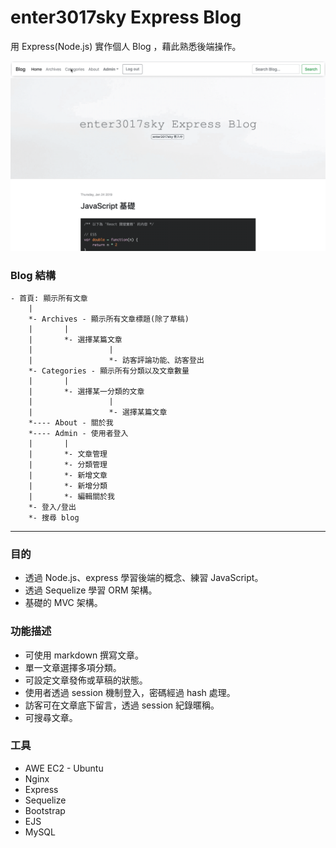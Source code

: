 # enter3017sky Express Blog

用 Express(Node.js) 實作個人 Blog ，藉此熟悉後端操作。

![image](https://raw.githubusercontent.com/enter3017sky/mentor-program-2nd-blog/master/picture/nodeblog.gif)

### Blog 結構

```
- 首頁: 顯示所有文章
    |
    *- Archives - 顯示所有文章標題(除了草稿)
    |       |
    |       *- 選擇某篇文章
    |                 |
    |                 *- 訪客評論功能、訪客登出
    *- Categories - 顯示所有分類以及文章數量
    |       |
    |       *- 選擇某一分類的文章
    |                 |
    |                 *- 選擇某篇文章
    *---- About - 關於我
    *---- Admin - 使用者登入
    |       |
    |       *- 文章管理
    |       *- 分類管理
    |       *- 新增文章
    |       *- 新增分類
    |       *- 編輯關於我
    *- 登入/登出
    *- 搜尋 blog
```

---

### 目的

- 透過 Node.js、express 學習後端的概念、練習 JavaScript。
- 透過 Sequelize 學習 ORM 架構。
- 基礎的 MVC 架構。

### 功能描述

- 可使用 markdown 撰寫文章。
- 單一文章選擇多項分類。
- 可設定文章發佈或草稿的狀態。
- 使用者透過 session 機制登入，密碼經過 hash 處理。
- 訪客可在文章底下留言，透過 session 紀錄暱稱。
- 可搜尋文章。

### 工具

- AWE EC2 - Ubuntu
- Nginx
- Express
- Sequelize
- Bootstrap
- EJS
- MySQL
